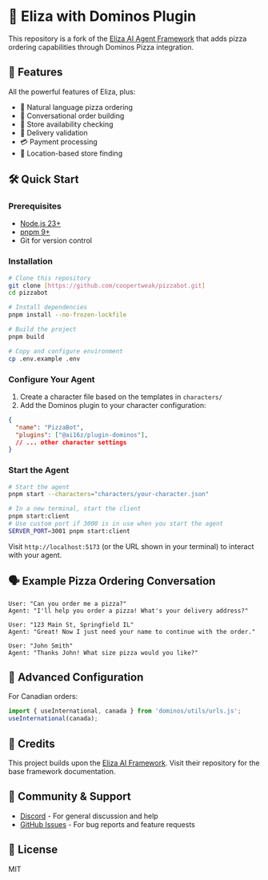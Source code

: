 # 🍕 Eliza with Dominos Plugin

This repository is a fork of the [Eliza AI Agent Framework](https://github.com/elizaos/eliza) that adds pizza ordering capabilities through Dominos Pizza integration.

## 🚀 Features

All the powerful features of Eliza, plus:
- 🍕 Natural language pizza ordering
- 📝 Conversational order building
- 🏪 Store availability checking
- 🚗 Delivery validation
- 💳 Payment processing
- 📍 Location-based store finding

## 🛠️ Quick Start

### Prerequisites

- [Node.js 23+](https://docs.npmjs.com/downloading-and-installing-node-js-and-npm)
- [pnpm 9+](https://pnpm.io/installation)
- Git for version control

### Installation

```bash
# Clone this repository
git clone [https://github.com/coopertweak/pizzabot.git]
cd pizzabot

# Install dependencies
pnpm install --no-frozen-lockfile

# Build the project
pnpm build

# Copy and configure environment
cp .env.example .env
```

### Configure Your Agent

1. Create a character file based on the templates in `characters/`
2. Add the Dominos plugin to your character configuration:

```json
{
  "name": "PizzaBot",
  "plugins": ["@ai16z/plugin-dominos"],
  // ... other character settings
}
```

### Start the Agent

```bash
# Start the agent
pnpm start --characters="characters/your-character.json"

# In a new terminal, start the client
pnpm start:client
# Use custom port if 3000 is in use when you start the agent
SERVER_PORT=3001 pnpm start:client
```

Visit `http://localhost:5173` (or the URL shown in your terminal) to interact with your agent.

## 🗣️ Example Pizza Ordering Conversation

```
User: "Can you order me a pizza?"
Agent: "I'll help you order a pizza! What's your delivery address?"

User: "123 Main St, Springfield IL"
Agent: "Great! Now I just need your name to continue with the order."

User: "John Smith"
Agent: "Thanks John! What size pizza would you like?"
```

## 🔧 Advanced Configuration

For Canadian orders:
```typescript
import { useInternational, canada } from 'dominos/utils/urls.js';
useInternational(canada);
```

## 🤝 Credits

This project builds upon the [Eliza AI Framework](https://github.com/elizaos/eliza). Visit their repository for the base framework documentation.

## 💬 Community & Support

- [Discord](https://discord.gg/ai16z) - For general discussion and help
- [GitHub Issues](https://github.com/coopertweak/pizzabot/issues) - For bug reports and feature requests

## 📝 License

MIT

